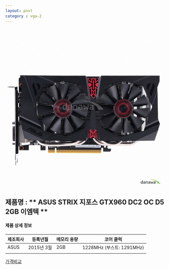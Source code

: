 ```yaml
---
layout: post
category : vga-2
---
```


![alt text](https://github.com/kutchoiwjun92/kutchoiwjun92.github.com/blob/master/image/vga-2.jpg?raw=true)

## 제품명 : ** ASUS STRIX 지포스 GTX960 DC2 OC D5 2GB 이엠텍  **

#### 제품 상세 정보


제조회사  |  등록년월  |  메모리 용량  |  코어 클럭  
--------- | ---------- | ------------- | --------------------------
  ASUS    | 2015년 3월 |      2GB      | 1228MHz (부스트: 1291MHz)              
|||


[가격비교](http://prod.danawa.com/info/?pcode=3068130&cate=112753)

